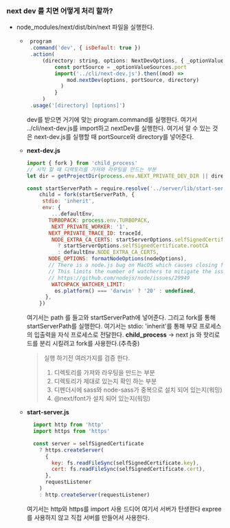 ### next dev 를 치면 어떻게 처리 할까?

- node_modules/next/dist/bin/next 파일을 실행한다.
    -  ```javascript
        program
        .command('dev', { isDefault: true })
        .action(
            (directory: string, options: NextDevOptions, { _optionValueSources }) => {
                const portSource = _optionValueSources.port
                import('../cli/next-dev.js').then((mod) =>
                    mod.nextDev(options, portSource, directory)
                  )
                }
            )
        .usage('[directory] [options]')
       ```
       
       dev를 받으면 거기에 맞는 program.command를 실행한다. 여기서 ../cli/next-dev.js를 import하고 nextDev를 실행한다.
       여기서 알 수 있는 것은 next-dev.js를 실행할 때 portSource와 directory를 넣어준다.
    - **next-dev.js**
      ```javascript
      import { fork } from 'child_process'
      // 시작 할 떄 디렉토리를 가져와 라우팅을 만드는 부분
      let dir = getProjectDir(process.env.NEXT_PRIVATE_DEV_DIR || directory)

      const startServerPath = require.resolve('../server/lib/start-server')
          child = fork(startServerPath, {
           stdio: 'inherit',
           env: {
              ...defaultEnv,
             TURBOPACK: process.env.TURBOPACK,
              NEXT_PRIVATE_WORKER: '1',
             NEXT_PRIVATE_TRACE_ID: traceId,
              NODE_EXTRA_CA_CERTS: startServerOptions.selfSignedCertificate
                ? startServerOptions.selfSignedCertificate.rootCA
                : defaultEnv.NODE_EXTRA_CA_CERTS,
             NODE_OPTIONS: formatNodeOptions(nodeOptions),
             // There is a node.js bug on MacOS which causes closing file watchers to be really slow.
             // This limits the number of watchers to mitigate the issue.
             // https://github.com/nodejs/node/issues/29949
              WATCHPACK_WATCHER_LIMIT:
               os.platform() === 'darwin' ? '20' : undefined,
            },
          })
       ```
        여기서는 path 를 들고와 startServerPath에 넣어준다. 그리고 fork를 통해 startServerPath를 실행한다.
        여기서는 stdio: 'inherit'를 통해 부모 프로세스의 입출력을 자식 프로세스로 전달한다.
        **child_process** -> next js 와 핫리로드를 분리 시킬려고 fork를 사용한다.(추측중)
        > 실행 하기전 여러가지를 검증 한다.
        > 1. 디렉토리를 가져와 라우팅을 만드는 부분
        > 2. 디렉토리가 제대로 있는지 확인 하는 부분
        > 3. 디펜더시에 sass와 node-sass가 중복으로 설치 되어 있는지(워밍)
        > 4. @next/font가 설치 되어 있는지(워밍)
    - **start-server.js**
      ```javascript
        import http from 'http'
        import https from 'https'
      
        const server = selfSignedCertificate
          ? https.createServer(
            {
              key: fs.readFileSync(selfSignedCertificate.key),
              cert: fs.readFileSync(selfSignedCertificate.cert),
            },
            requestListener
          )
          : http.createServer(requestListener)
      ```
      여기서는 http와 https를 import 사용 드디어 여기서 서버가 탄생한다 expree를 사용하지 않고 직접 서버를 만들어서 사용한다.
